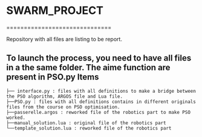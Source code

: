 # SWARM_PROJECT
==============================

Repository with all files are listing to be report.

To launch the process, you need to have all files in a the same folder. The aime function are present in PSO.py
Items
------------
~~~~
├── interface.py : files with all definitions to make a bridge between the PSO algorithm, ARGOS file and Lua file. 
├──PSO.py : files with all definitions contains in different originals files from the course on PSO optimisation.
├──passerelle.argos : reworked file of the robotics part to make PSO worked.
├──manual_solution.lua : original file of the robotics part
└──template_solution.lua : reworked file of the robotics part
